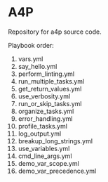 # A4P

Repository for a4p source code.

Playbook order:

1. vars.yml
2. say_hello.yml
3. perform_linting.yml
4. run_multiple_tasks.yml
5. get_return_values.yml
6. use_verbosity.yml
7. run_or_skip_tasks.yml
8. organize_tasks.yml
9. error_handling.yml
10. profile_tasks.yml
11. log_output.yml
12. breakup_long_strings.yml
13. use_variables.yml
14. cmd_line_args.yml
15. demo_var_scope.yml
16. demo_var_precedence.yml
